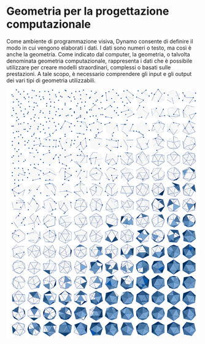 # Geometria per la progettazione computazionale

Come ambiente di programmazione visiva, Dynamo consente di definire il modo in cui vengono elaborati i dati. I dati sono numeri o testo, ma così è anche la geometria. Come indicato dal computer, la geometria, o talvolta denominata geometria computazionale, rappresenta i dati che è possibile utilizzare per creare modelli straordinari, complessi o basati sulle prestazioni. A tale scopo, è necessario comprendere gli input e gli output dei vari tipi di geometria utilizzabili.

![](../images/5-2/GeometryforComputationalDesign-01.jpg)
